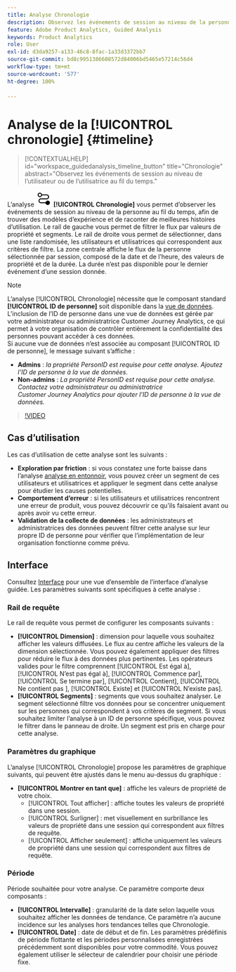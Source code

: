 ```yaml
---
title: Analyse Chronologie
description: Observez les événements de session au niveau de la personne au fil du temps pour trouver des modèles d’expérience.
feature: Adobe Product Analytics, Guided Analysis
keywords: Product Analytics
role: User
exl-id: d3da9257-a133-46c8-8fac-1a33d3372bb7
source-git-commit: bd8c9951386608572d84006bd5465e57214c56d4
workflow-type: tm+mt
source-wordcount: '577'
ht-degree: 100%

---
```


# Analyse de la [!UICONTROL chronologie] {#timeline}

<!-- markdownlint-disable MD034 -->

>[!CONTEXTUALHELP]
>id="workspace_guidedanalysis_timeline_button"
>title="Chronologie"
>abstract="Observez les événements de session au niveau de l’utilisateur ou de l’utilisatrice au fil du temps."

<!-- markdownlint-enable MD034 -->

L’analyse ![Chronologie](/help/assets/icons/Timeline.svg) **[!UICONTROL Chronologie]** vous permet d’observer les événements de session au niveau de la personne au fil du temps, afin de trouver des modèles d’expérience et de raconter de meilleures histoires d’utilisation. Le rail de gauche vous permet de filtrer le flux par valeurs de propriété et segments. Le rail de droite vous permet de sélectionner, dans une liste randomisée, les utilisateurs et utilisatrices qui correspondent aux critères de filtre. La zone centrale affiche le flux de la personne sélectionnée par session, composé de la date et de l’heure, des valeurs de propriété et de la durée. La durée n’est pas disponible pour le dernier événement d’une session donnée.


>[!NOTE]
>
>L’analyse [!UICONTROL Chronologie] nécessite que le composant standard **[!UICONTROL ID de personne]** soit disponible dans la [vue de données](/help/data-views/component-reference.md#optional). L’inclusion de l’ID de personne dans une vue de données est gérée par votre administrateur ou administratrice Customer Journey Analytics, ce qui permet à votre organisation de contrôler entièrement la confidentialité des personnes pouvant accéder à ces données.
><br/>Si aucune vue de données n’est associée au composant [!UICONTROL ID de personne], le message suivant s’affiche :
>
>* **Admins** : *la propriété PersonID est requise pour cette analyse. Ajoutez l’ID de personne à la vue de données.*
>* **Non-admins** : *La propriété PersonID est requise pour cette analyse. Contactez votre administrateur ou administratrice Customer Journey Analytics pour ajouter l’ID de personne à la vue de données.*

>[!VIDEO](https://video.tv.adobe.com/v/3435769/?captions=fre_fr&quality=12&learn=on)



## Cas d’utilisation

Les cas d’utilisation de cette analyse sont les suivants :

* **Exploration par friction** : si vous constatez une forte baisse dans l’analyse [analyse en entonnoir](funnel.md), vous pouvez créer un segment de ces utilisateurs et utilisatrices et appliquer le segment dans cette analyse pour étudier les causes potentielles.
* **Comportement d’erreur** : si les utilisateurs et utilisatrices rencontrent une erreur de produit, vous pouvez découvrir ce qu’ils faisaient avant ou après avoir vu cette erreur.
* **Validation de la collecte de données** : les administrateurs et administratrices des données peuvent filtrer cette analyse sur leur propre ID de personne pour vérifier que l’implémentation de leur organisation fonctionne comme prévu.

## Interface

Consultez [Interface](../overview.md#interface) pour une vue d’ensemble de l’interface d’analyse guidée. Les paramètres suivants sont spécifiques à cette analyse :

### Rail de requête

Le rail de requête vous permet de configurer les composants suivants :

* **[!UICONTROL Dimension]** : dimension pour laquelle vous souhaitez afficher les valeurs diffusées. Le flux au centre affiche les valeurs de la dimension sélectionnée. Vous pouvez également appliquer des filtres pour réduire le flux à des données plus pertinentes. Les opérateurs valides pour le filtre comprennent [!UICONTROL Est égal à], [!UICONTROL N’est pas égal à], [!UICONTROL Commence par], [!UICONTROL Se termine par], [!UICONTROL Contient], [!UICONTROL Ne contient pas ], [!UICONTROL Existe] et [!UICONTROL N’existe pas].
* **[!UICONTROL Segments]** : segments que vous souhaitez analyser. Le segment sélectionné filtre vos données pour se concentrer uniquement sur les personnes qui correspondent à vos critères de segment. Si vous souhaitez limiter l’analyse à un ID de personne spécifique, vous pouvez le filtrer dans le panneau de droite. Un segment est pris en charge pour cette analyse.

### Paramètres du graphique

L’analyse [!UICONTROL Chronologie] propose les paramètres de graphique suivants, qui peuvent être ajustés dans le menu au-dessus du graphique :

* **[!UICONTROL Montrer en tant que]** : affiche les valeurs de propriété de votre choix.
   * [!UICONTROL Tout afficher] : affiche toutes les valeurs de propriété dans une session.
   * [!UICONTROL Surligner] : met visuellement en surbrillance les valeurs de propriété dans une session qui correspondent aux filtres de requête.
   * [!UICONTROL Afficher seulement] : affiche uniquement les valeurs de propriété dans une session qui correspondent aux filtres de requête.

### Période

Période souhaitée pour votre analyse. Ce paramètre comporte deux composants :

* **[!UICONTROL Intervalle]** : granularité de la date selon laquelle vous souhaitez afficher les données de tendance. Ce paramètre n’a aucune incidence sur les analyses hors tendances telles que Chronologie.
* **[!UICONTROL Date]** : date de début et de fin. Les paramètres prédéfinis de période flottante et les périodes personnalisées enregistrées précédemment sont disponibles pour votre commodité. Vous pouvez également utiliser le sélecteur de calendrier pour choisir une période fixe.


<!--

## Example

See below for an example of the analysis.

![Timeline](../assets/timeline-new.png)

-->
